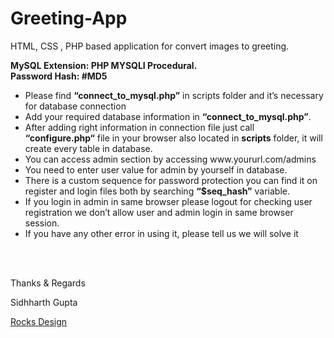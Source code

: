 # Greeting-App
<p>HTML, CSS , PHP based application for convert images to greeting.</p>

<p><b>MySQL Extension: PHP MYSQLI Procedural.</b><br />
<b>Password Hash: #MD5</b></p>
<ul>
<li>Please find <b>“connect_to_mysql.php”</b> in scripts folder and it’s necessary for database connection</li>
<li>Add your required database information in <b>“connect_to_mysql.php”</b>.</li>
<li>After adding right information in connection file just call <b>“configure.php“</b> file in your browser also located in <b>scripts</b> folder, it will create every table in database.</li>
<li>You can access admin section by accessing www.yoururl.com/admins</li>
<li>You need to enter user value for admin by yourself in database.</li>
<li>There is a custom sequence for password protection you can find it on register and login files both by searching <b>“$seq_hash”</b> variable.</li>
<li>If you login in admin in same browser please logout for checking user registration we don’t allow user and admin login in same browser session.</li>
<li>If you have any other error in using it, please tell us we will solve it</li>
</ul>

<br /><br />

<p>Thanks & Regards</p>
<p>Sidhharth Gupta</p>
<a href="http://www.rocksdesign.in" target="_blank">Rocks Design </a>
